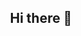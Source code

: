 <div align="center">

## Hi there 👋

</div>
<!--
**Tanmay-Nalawade/Tanmay-Nalawade** is a ✨ _special_ ✨ repository because its `README.md` (this file) appears on your GitHub profile.

Here are some ideas to get you started:

- 🔭 I’m currently working on ...
- 🌱 I’m currently learning ...
- 👯 I’m looking to collaborate on ...
- 🤔 I’m looking for help with ...
- 💬 Ask me about ...
- 📫 How to reach me: ...
- 😄 Pronouns: ...
- ⚡ Fun fact: ...
-->

<img src="https://github.com/Tanmay-Nalawade/Tanmay-Nalawade/blob/main/IMG_1937.WEBP" alt="Hello world">

<p align="center"> 
  Visitor count<br>
  <img src="https://profile-counter.glitch.me/Tanmay-Nalawade/count.svg" />
</p>
